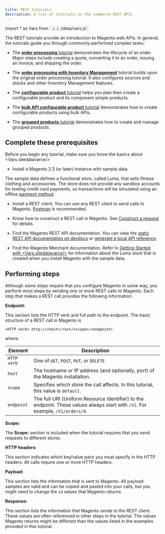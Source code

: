```yaml
---
title: REST tutorials
description: A list of tutorials on the Commerce REST APIs
---
```

import * as Vars from '../../../data/vars.js';

The REST tutorials provide an introduction to Magento web APIs. In general, the tutorials guide you through commonly-performed complex tasks:

*  The [**order processing** tutorial](/rest/tutorials/orders/) demonstrates the lifecycle of an order. Major steps include creating a quote, converting it to an order, issuing an invoice, and shipping the order.

*  The [**order processing with Inventory Management**](/rest/tutorials/inventory/index/) tutorial builds upon the original order processing tutorial. It also configures sources and stocks and other Inventory Management features.

*  The [**configurable product** tutorial](/rest/tutorials/configurable-product/) helps you plan then create a configurable product and its component simple products.

*  The [**bulk API configurable product** tutorial](/rest/tutorials/bulk-configurable-product/) demonstrates how to create configurable products using bulk APIs.

*  The [**grouped products** tutorial](/rest/tutorials/grouped-product/) demonstrates how to create and manage grouped products.

## Complete these prerequisites

Before you begin any tutorial, make sure you know the basics about <Vars.sitedatavarce/>

*  Install a Magento 2.3 (or later) instance with sample data.

  The sample data defines a functional store, called Luma, that sells fitness clothing and accessories. The store does not provide any sandbox accounts for testing credit card payments, so transactions will be simulated using an offline [payment method](https://glossary.magento.com/payment-method).

*  Install a REST client. You can use any REST client to send calls to Magento. [Postman](https://www.getpostman.com/) is recommended.

*  Know how to construct a REST call in Magento. See [Construct a request](/get-started/gs-web-api-request) for details.

*  Find the Magento REST API documentation. You can view the [static REST API documentation on devdocs](https://magento.redoc.ly/) or [generate a local API reference](/rest/generate-local/).

*  Find the Magento Merchant documentation. Refer to [Getting Started with <Vars.sitedatavarce/>](https://docs.magento.com/user-guide/getting-started.html) for information about the Luma store that is created when you install Magento with the sample data.

## Performing steps

Although some steps require that you configure Magento in some way, you perform most steps by sending one or more REST calls to Magento. Each step that makes a REST call provides the following information:

**Endpoint:**

This section lists the HTTP verb and full path to the endpoint. The basic structure of a REST call in Magento is

`<HTTP verb> http://<host>/rest/<scope>/<endpoint>`

where:

Element | Description
--- | ---
`HTTP verb` | One of `GET`, `POST`, `PUT`, or `DELETE`
`host` | The hostname or IP address (and optionally, port) of the Magento installation.
`scope` | Specifies which store the call affects. In this tutorial, this value is `default`.
`endpoint` | The full URI (Uniform Resource Identifier) to the endpoint. These values always start with `/V1`. For example, `/V1/orders/4`.

**Scope:**

The **Scope:** section is included when the tutorial requires that you send requests to different stores.

**HTTP headers:**

This section indicates which key/value pairs you must specify in the HTTP headers. All calls require one or more HTTP headers.

**Payload:**

This section lists the information that is sent to Magento. All payload samples are valid and can be copied and pasted into your calls, but you might need to change the `id` values that Magento returns.

**Response:**

This section lists the information that Magento sends to the REST client. These values are often referenced in other steps in the tutorial. The values Magento returns might be different than the values listed in the examples provided in this tutorial.
